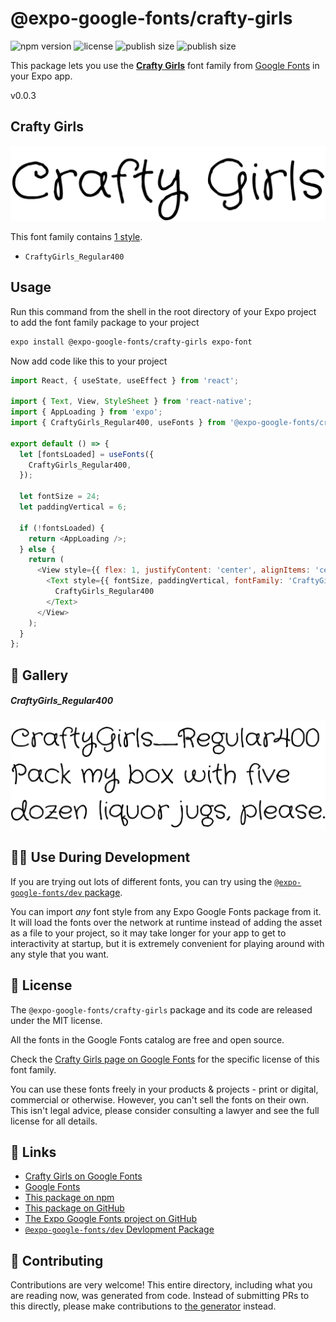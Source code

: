 # @expo-google-fonts/crafty-girls

![npm version](https://flat.badgen.net/npm/v/@expo-google-fonts/crafty-girls)
![license](https://flat.badgen.net/github/license/expo/google-fonts)
![publish size](https://flat.badgen.net/packagephobia/install/@expo-google-fonts/crafty-girls)
![publish size](https://flat.badgen.net/packagephobia/publish/@expo-google-fonts/crafty-girls)

This package lets you use the [**Crafty Girls**](https://fonts.google.com/specimen/Crafty+Girls) font family from [Google Fonts](https://fonts.google.com/) in your Expo app.

v0.0.3

## Crafty Girls

![Crafty Girls](./font-family.png)

This font family contains [1 style](#-gallery).

- `CraftyGirls_Regular400`

## Usage

Run this command from the shell in the root directory of your Expo project to add the font family package to your project
```sh
expo install @expo-google-fonts/crafty-girls expo-font
```

Now add code like this to your project
```js
import React, { useState, useEffect } from 'react';

import { Text, View, StyleSheet } from 'react-native';
import { AppLoading } from 'expo';
import { CraftyGirls_Regular400, useFonts } from '@expo-google-fonts/crafty-girls';

export default () => {
  let [fontsLoaded] = useFonts({
    CraftyGirls_Regular400,
  });

  let fontSize = 24;
  let paddingVertical = 6;

  if (!fontsLoaded) {
    return <AppLoading />;
  } else {
    return (
      <View style={{ flex: 1, justifyContent: 'center', alignItems: 'center' }}>
        <Text style={{ fontSize, paddingVertical, fontFamily: 'CraftyGirls_Regular400' }}>
          CraftyGirls_Regular400
        </Text>
      </View>
    );
  }
};

```

## 🔡 Gallery

##### CraftyGirls_Regular400
![CraftyGirls_Regular400](./dc184885668047ca66db5a530c0462f1b1ef2f2d6867b7f938c59dbc9d282de2.ttf.png)


## 👩‍💻 Use During Development

If you are trying out lots of different fonts, you can try using the [`@expo-google-fonts/dev` package](https://github.com/expo/google-fonts/tree/master/font-packages/dev#readme).

You can import *any* font style from any Expo Google Fonts package from it. It will load the fonts
over the network at runtime instead of adding the asset as a file to your project, so it may take longer
for your app to get to interactivity at startup, but it is extremely convenient
for playing around with any style that you want.

## 📖 License

The `@expo-google-fonts/crafty-girls` package and its code are released under the MIT license.

All the fonts in the Google Fonts catalog are free and open source.

Check the [Crafty Girls page on Google Fonts](https://fonts.google.com/specimen/Crafty+Girls) for the specific license of this font family.

You can use these fonts freely in your products & projects - print or digital, commercial or otherwise. However, you can't sell the fonts on their own. This isn't legal advice, please consider consulting a lawyer and see the full license for all details.

## 🔗 Links

- [Crafty Girls on Google Fonts](https://fonts.google.com/specimen/Crafty+Girls)
- [Google Fonts](https://fonts.google.com/)
- [This package on npm](https://www.npmjs.com/package/@expo-google-fonts/crafty-girls)
- [This package on GitHub](https://github.com/expo/google-fonts/tree/master/font-packages/crafty-girls)
- [The Expo Google Fonts project on GitHub](https://github.com/expo/google-fonts)
- [`@expo-google-fonts/dev` Devlopment Package](https://github.com/expo/google-fonts/tree/master/font-packages/dev)


## 🤝 Contributing

Contributions are very welcome! This entire directory, including what you are reading now, was generated from code. Instead of submitting PRs to this directly, please make contributions to [the generator](https://github.com/expo/google-fonts/tree/master/packages/generator) instead.
